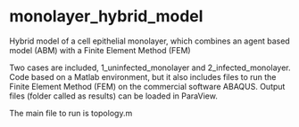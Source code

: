 # monolayer_hybrid_model
Hybrid model of a cell epithelial monolayer, which combines an agent based model (ABM) with a Finite Element Method (FEM)

Two cases are included, 1_uninfected_monolayer and 2_infected_monolayer. Code based on a Matlab environment, but it also includes files to run the Finite Element Method (FEM) on the commercial software ABAQUS. Output files (folder called as results) can be loaded in ParaView.

The main file to run is topology.m
